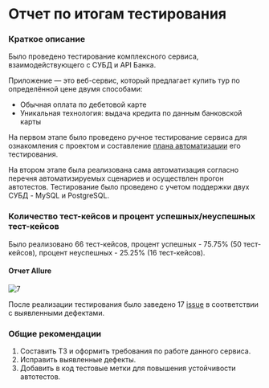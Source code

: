 # Отчет по итогам тестирования

### Краткое описание

Было проведено тестирование комплексного сервиса, взаимодействующего с СУБД и API Банка.


Приложение — это веб-сервис, который предлагает купить тур по определённой цене двумя способами:

* Обычная оплата по дебетовой карте
* Уникальная технология: выдача кредита по данным банковской карты

На первом этапе было проведено ручное тестирование сервиса для ознакомления с проектом и составление [плана автоматизации](https://github.com/TatyanaSokolova/QADiploma/blob/master/project%20documents/Plan.md) его тестирования.

На втором этапе была реализована сама автоматизация согласно перечня автоматизируемых сценариев и осуществлен прогон автотестов. Тестирование было проведено с учетом поддержки двух СУБД - MySQL и PostgreSQL.

### Количество тест-кейсов и процент успешных/неуспешных тест-кейсов

Было реализовано 66 тест-кейсов, процент успешных - 75.75% (50 тест-кейсов), процент неуспешных - 25.25% (16 тест-кейсов).

#### Отчет Allure

![7](https://user-images.githubusercontent.com/106983180/217786394-3c8adac7-dc2f-4f85-9765-3d67200c92c3.PNG)

После реализации тестирования было заведено 17 [issue](https://github.com/TatyanaSokolova/QADiploma/issues) в соответствии с выявленными дефектами.

### Общие рекомендации

1. Составить ТЗ и оформить требования по работе данного сервиса.
2. Исправить выявленные дефекты.
3. Добавить в код тестовые метки для повышения устойчивости автотестов.